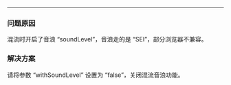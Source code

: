 <Title>混流时开启了音浪功能，使用 “flv.js” 拉流播放在部分浏览器上会黑屏？</Title>



- - -

### 问题原因

混流时开启了音浪 “soundLevel”，音浪走的是 “SEI”，部分浏览器不兼容。

### 解决方案

请将参数 “withSoundLevel” 设置为 “false”，关闭混流音浪功能。
